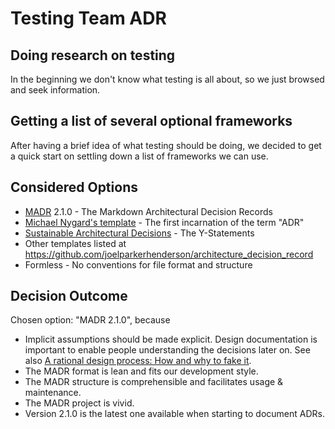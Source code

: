 # Testing Team ADR

## Doing research on testing
In the beginning we don't know what testing is all about, so we just browsed and seek information.  

## Getting a list of several optional frameworks
After having a brief idea of what testing should be doing, we decided to get a quick start on settling down a list of frameworks we can use. </br>



## Considered Options

* [MADR](https://adr.github.io/madr/) 2.1.0 - The Markdown Architectural Decision Records
* [Michael Nygard's template](http://thinkrelevance.com/blog/2011/11/15/documenting-architecture-decisions) - The first incarnation of the term "ADR"
* [Sustainable Architectural Decisions](https://www.infoq.com/articles/sustainable-architectural-design-decisions) - The Y-Statements
* Other templates listed at <https://github.com/joelparkerhenderson/architecture_decision_record>
* Formless - No conventions for file format and structure

## Decision Outcome

Chosen option: "MADR 2.1.0", because

* Implicit assumptions should be made explicit.
  Design documentation is important to enable people understanding the decisions later on.
  See also [A rational design process: How and why to fake it](https://doi.org/10.1109/TSE.1986.6312940).
* The MADR format is lean and fits our development style.
* The MADR structure is comprehensible and facilitates usage & maintenance.
* The MADR project is vivid.
* Version 2.1.0 is the latest one available when starting to document ADRs.
